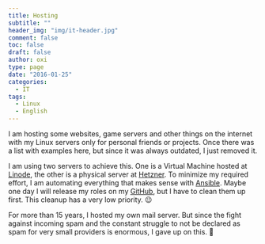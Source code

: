 ```yaml
---
title: Hosting
subtitle: ""
header_img: "img/it-header.jpg"
comment: false
toc: false
draft: false
author: oxi
type: page
date: "2016-01-25"
categories:
  - IT
tags:
  - Linux
  - English
---
```

I am hosting some websites, game servers and other things on the internet with my Linux servers only for personal friends or projects. Once there was a list with examples here, but since it was always outdated, I just removed it.

I am using two servers to achieve this. One is a Virtual Machine hosted at <a href="https://www.linode.com" target="_blank" rel="noopener">Linode</a>, the other is a physical server at <a href="http://hetzner.de" target="_blank" rel="noopener">Hetzner</a>. To minimize my required effort, I am automating everything that makes sense with <a href="https://en.wikipedia.org/wiki/Ansible_(software)" target="_blank" rel="noopener">Ansible</a>. Maybe one day I will release my roles on my <a href="https://github.com/oxivanisher/" target="_blank" rel="noopener">GitHub</a>, but I have to clean them up first. This cleanup has a very low priority. 😉

For more than 15 years, I hosted my own mail server. But since the fight against incoming spam and the constant struggle to not be declared as spam for very small providers is enormous, I gave up on this. 🙁
